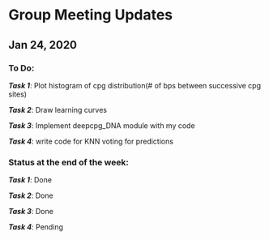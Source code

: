 # Group Meeting Updates
## Jan 24, 2020
  ### To Do:
  _**Task 1**_: Plot histogram of cpg distribution(# of bps between successive cpg sites)
  
  _**Task 2**_: Draw learning curves
  
  _**Task 3**_: Implement deepcpg_DNA module with my code
  
  _**Task 4**_: write code for KNN voting for predictions
  
 ### Status at the end of the week:
  _**Task 1**_: Done 
  
  _**Task 2**_: Done 
  
  _**Task 3**_: Done
  
  _**Task 4**_: Pending
